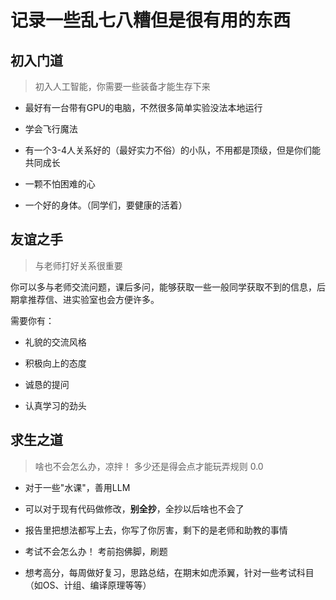 # 记录一些乱七八糟但是很有用的东西

## 初入门道

> 初入人工智能，你需要一些装备才能生存下来

- 最好有一台带有GPU的电脑，不然很多简单实验没法本地运行

- 学会飞行魔法

- 有一个3-4人关系好的（最好实力不俗）的小队，不用都是顶级，但是你们能共同成长

- 一颗不怕困难的心

- 一个好的身体。（同学们，要健康的活着）

## 友谊之手

> 与老师打好关系很重要

你可以多与老师交流问题，课后多问，能够获取一些一般同学获取不到的信息，后期拿推荐信、进实验室也会方便许多。

需要你有：

- 礼貌的交流风格

- 积极向上的态度

- 诚恳的提问

- 认真学习的劲头

## 求生之道

> 啥也不会怎么办，凉拌！ 多少还是得会点才能玩弄规则 0.0

- 对于一些"水课"，善用LLM

- 可以对于现有代码做修改，**别全抄**，全抄以后啥也不会了

- 报告里把想法都写上去，你写了你厉害，剩下的是老师和助教的事情

- 考试不会怎么办！ 考前抱佛脚，刷题

- 想考高分，每周做好复习，思路总结，在期末如虎添翼，针对一些考试科目（如OS、计组、编译原理等等）